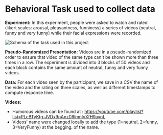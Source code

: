 # Behavioral Task used to collect data

**Experiment:** In this experiment, people were asked to watch and rated (likert scales: arousal, pleasantness, funniness) a series of videos (neutral, funny and very funny) while their facial expressions were recorded.  

![Schema of the task used in this project](schema_task.JPEG)

**Pseudo-Randomized Presentation:** Videos are in a pseudo-randomized order to ensure that video of the same type can't be shown more than three times in a row. The experiment is divided into 3 blocks of 50 videos and each block contains the same amount of neutral, funny and very funny videos. 

**Data:** For each video seen by the participant, we save in a CSV the name of the video and the rating on three scales, as well as different timestamps to compute response time. 

**Videos:**
- Humorous videos can be found at : https://youtube.com/playlist?list=PLcBTyKtg-JVDx9nAnzD8lnmIvXfH9avnL
- Videos' name were changed locally to add the type (1=neutral, 2=funny, 3=VeryFunny) at the begging. of the name. 
